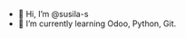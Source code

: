 - 👋 Hi, I’m @susila-s
- 🌱 I’m currently learning Odoo, Python, Git.

<!---
susila-s/susila-s is a ✨ special ✨ repository because its `README.md` (this file) appears on your GitHub profile.
You can click the Preview link to take a look at your changes.
--->

